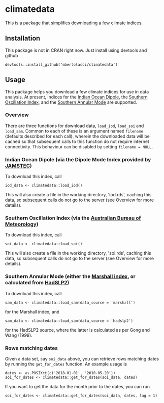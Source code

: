 # climatedata

This is a package that simplifies downloading a few climate indices.

## Installation

This package is not in CRAN right now. Just install using devtools and github

    devtools::install_github('mbertolacci/climatedata')

## Usage

This package helps you download a few climate indices for use in data analysis. At present, indices for the [Indian Ocean Dipole](http://www.jamstec.go.jp/frsgc/research/d1/iod/iod/dipole_mode_index.html), the [Southern Oscillation Index](http://www.bom.gov.au/climate/current/soi2.shtml), and the [Southern Annular Mode](http://www.bom.gov.au/climate/enso/history/ln-2010-12/SAM-what.shtml) are supported.

### Overview

There are three functions for download data, `load_iod`, `load_soi` and `load_sam`. Common to each of these is an argument named `filename` (defaults described for each call), wherein the downloaded data will be cached so that subsequent calls to this function do not require internet connectivity. This behaviour can be disabled by setting `filename = NULL`.

### Indian Ocean Dipole (via the Dipole Mode Index provided by [JAMSTEC](http://www.jamstec.go.jp/frsgc/research/d1/iod/iod/dipole_mode_index.html))

To download this index, call

    iod_data <- climatedata::load_iod()

This will also create a file in the working directory, 'iod.rds', caching this data, so subsequent calls do not go to the server (see Overview for more details).

### Southern Oscillation Index (via the [Australian Bureau of Meteorology](http://www.bom.gov.au/climate/current/soi2.shtml))

To download this index, call

    soi_data <- climatedata::load_soi()

This will also create a file in the working directory, 'soi.rds', caching this data, so subsequent calls do not go to the server (see Overview for more details).

### Southern Annular Mode (either the [Marshall index](https://legacy.bas.ac.uk/met/gjma/sam.html), or calculated from [HadSLP2](http://www.metoffice.gov.uk/hadobs/hadslp2/))

To download this index, call

    sam_data <- climatedata::load_sam(data_source = 'marshall')

for the Marshall index, and

    sam_data <- climatedata::load_sam(data_source = 'hadslp2')

for the HadSLP2 source, where the latter is calculated as per Gong and Wang (1999).

### Rows matching dates

Given a data set, say `soi_data` above, you can retrieve rows matching dates by running the `get_for_dates` function. An example usage is

    dates <- as.POSIXct(c('2018-01-01', '2010-05-20'))
    soi_for_dates <- climatedata::get_for_dates(soi_data, dates)

If you want to get the data for the month prior to the dates, you can run

    soi_for_dates <- climatedata::get_for_dates(soi_data, dates, lag = 1)
